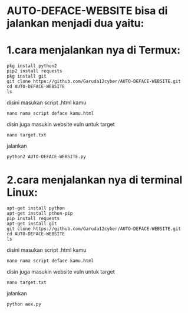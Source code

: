 # AUTO-DEFACE-WEBSITE bisa di jalankan menjadi dua yaitu:

# 1.cara menjalankan nya di Termux:

    pkg install python2
    pip2 install requests
    pkg install git
    git clone https://github.com/Garuda12cyber/AUTO-DEFACE-WEBSITE.git
    cd AUTO-DEFACE-WEBSITE
    ls

disini masukan script .html kamu

    nano nama script deface kamu.html

disin juga masukin website vuln untuk target

    nano target.txt
    
jalankan 

    python2 AUTO-DEFACE-WEBSITE.py

# 2.cara menjalankan nya di terminal Linux:

    apt-get install python
    apt-get install pthon-pip
    pip install requests
    apt-get install git
    git clone https://github.com/Garuda12cyber/AUTO-DEFACE-WEBSITE.git
    cd AUTO-DEFACE-WEBSITE
    ls
    
disini masukan script .html kamu

    nano nama script deface kamu.html
    
    
disin juga masukin website vuln untuk target

    nano target.txt
    
 jalankan    
    
    python aox.py
